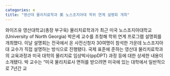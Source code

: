 ```yaml
---
categories: e
title: "영산대 물리치료학과 美 노스조지아대 학위 연계 설명회 개최"
---
```

와이즈유 영산대학교(총장 부구욱) 물리치료학과가 최근 미국 노스조지아대학교(University of North Georgia) 박은세 교수를 초청해 학위 연계 프로그램 설명회를 개최했다. 이날 설명회는 전국에서 온 사전신청자 30여명이 참석한 가운데 노스조지아대 교수가 직접 설명하는 방식으로 진행됐다. 국제 표준에 준하는 영산대 물리치료학과의 교육과정과 미국 대학의 물리치료 임상박사(ppDPT) 과정 등에 대한 상세한 내용이 소개됐다. 박 교수는 &ldquo;미국 물리치료사 면허를 받으려면 미국에 있는 대학에서 일반적으로 7년간 교